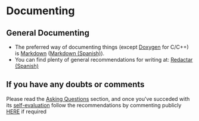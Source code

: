 # Documenting

## General Documenting

* The preferred way of documenting things (except [Doxygen](http://www.doxygen.org) for C/C++) is [Markdown](https://daringfireball.net/projects/markdown/) ([Markdown (Spanish)](https://asrob.uc3m.es/tutoriales/writing/markdown.html)).
* You can find plenty of general recommendations for writing at: [Redactar (Spanish)](https://asrob.uc3m.es/tutoriales/writing/redactar.html)

## If you have any doubts or comments

Please read the [Asking Questions](asking-questions.md) section, and once you've succeded with its [self-evaluation](asking-questions.md#self-evaluation-time) follow the recommendations by commenting publicly [HERE](https://github.com/roboticslab-uc3m/developer-manual/issues/new) if required
